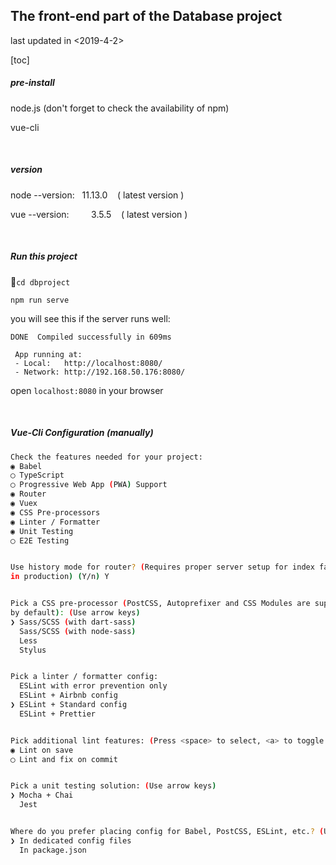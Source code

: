 ## The front-end part of the Database project

last updated in <2019-4-2>

[toc]

##### pre-install

node.js (don't forget to check the availability of npm)

vue-cli

<br>

##### version

node --version: &nbsp;&nbsp;11.13.0 &nbsp;&nbsp;&nbsp;( latest version )

vue --version:&nbsp;&nbsp;&nbsp;&nbsp;&nbsp;&nbsp;&nbsp;&nbsp; 3.5.5 &nbsp;&nbsp;&nbsp;( latest version )

<br>

##### Run this project

`cd dbproject`

`npm run serve`

you will see this if the server runs well:
```
DONE  Compiled successfully in 609ms

 App running at:
 - Local:   http://localhost:8080/
 - Network: http://192.168.50.176:8080/
```

open `localhost:8080` in your browser

<br>


##### Vue-Cli Configuration (manually)

```bash
Check the features needed for your project:
◉ Babel
◯ TypeScript
◯ Progressive Web App (PWA) Support
◉ Router
◉ Vuex
◉ CSS Pre-processors
◉ Linter / Formatter
◉ Unit Testing
◯ E2E Testing


Use history mode for router? (Requires proper server setup for index fallback
in production) (Y/n) Y


Pick a CSS pre-processor (PostCSS, Autoprefixer and CSS Modules are supported
by default): (Use arrow keys)
❯ Sass/SCSS (with dart-sass)
  Sass/SCSS (with node-sass)
  Less
  Stylus


Pick a linter / formatter config:
  ESLint with error prevention only
  ESLint + Airbnb config
❯ ESLint + Standard config
  ESLint + Prettier


Pick additional lint features: (Press <space> to select, <a> to toggle all, <i> to invert selection)
◉ Lint on save
◯ Lint and fix on commit


Pick a unit testing solution: (Use arrow keys)
❯ Mocha + Chai
  Jest


Where do you prefer placing config for Babel, PostCSS, ESLint, etc.? (Use arrow keys)
❯ In dedicated config files
  In package.json

```

